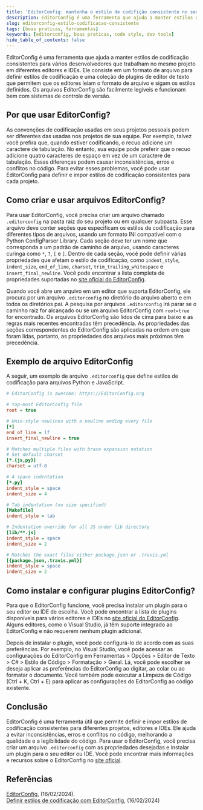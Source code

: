```yaml
---
title: 'EditorConfig: mantenha o estilo de codifição consistente no seu time'
description: EditorConfig é uma ferramenta que ajuda a manter estilos de codificação consistentes para vários desenvolvedores que trabalham no mesmo projeto em diferentes editores e IDEs.
slug: editorconfig-estilo-codificacao-consistente
tags: [boas praticas, ferramentas]
keywords: [editorconfig, boas praticas, code style, dev tools]
hide_table_of_contents: false
---
```

EditorConfig é uma ferramenta que ajuda a manter estilos de codificação consistentes para vários desenvolvedores que trabalham no mesmo projeto em diferentes editores e IDEs. Ele consiste em um formato de arquivo para definir estilos de codificação e uma coleção de plugins de editor de texto que permitem que os editores leiam o formato de arquivo e sigam os estilos definidos. Os arquivos EditorConfig são facilmente legíveis e funcionam bem com sistemas de controle de versão.

<!-- truncate -->


## Por que usar EditorConfig?

As convenções de codificação usadas em seus projetos pessoais podem ser diferentes das usadas nos projetos de sua equipe. Por exemplo, talvez você prefira que, quando estiver codificando, o recuo adicione um caractere de tabulação. No entanto, sua equipe pode preferir que o recuo adicione quatro caracteres de espaço em vez de um caractere de tabulação. Essas diferenças podem causar inconsistências, erros e conflitos no código. Para evitar esses problemas, você pode usar EditorConfig para definir e impor estilos de codificação consistentes para cada projeto.

## Como criar e usar arquivos EditorConfig?

Para usar EditorConfig, você precisa criar um arquivo chamado `.editorconfig` na pasta raiz do seu projeto ou em qualquer subpasta. Esse arquivo deve conter seções que especificam os estilos de codificação para diferentes tipos de arquivos, usando um formato INI compatível com o Python ConfigParser Library. Cada seção deve ter um nome que corresponda a um padrão de caminho de arquivo, usando caracteres curinga como `*`, `?`, `[` e `]`. Dentro de cada seção, você pode definir várias propriedades que afetam o estilo de codificação, como `indent_style`, `indent_size`, `end_of_line`, `charset`, `trim_trailing_whitespace` e `insert_final_newline`. Você pode encontrar a lista completa de propriedades suportadas no [site oficial do EditorConfig](https://editorconfig.org/).

Quando você abre um arquivo em um editor que suporta EditorConfig, ele procura por um arquivo `.editorconfig` no diretório do arquivo aberto e em todos os diretórios pai. A pesquisa por arquivos `.editorconfig` irá parar se o caminho raiz for alcançado ou se um arquivo EditorConfig com `root=true` for encontrado. Os arquivos EditorConfig são lidos de cima para baixo e as regras mais recentes encontradas têm precedência. As propriedades das seções correspondentes do EditorConfig são aplicadas na ordem em que foram lidas, portanto, as propriedades dos arquivos mais próximos têm precedência.

## Exemplo de arquivo EditorConfig

A seguir, um exemplo de arquivo `.editorconfig` que define estilos de codificação para arquivos Python e JavaScript.

```ini
# EditorConfig is awesome: https://EditorConfig.org

# top-most EditorConfig file
root = true

# Unix-style newlines with a newline ending every file
[*]
end_of_line = lf
insert_final_newline = true

# Matches multiple files with brace expansion notation
# Set default charset
[*.{js,py}]
charset = utf-8

# 4 space indentation
[*.py]
indent_style = space
indent_size = 4

# Tab indentation (no size specified)
[Makefile]
indent_style = tab

# Indentation override for all JS under lib directory
[lib/**.js]
indent_style = space
indent_size = 2

# Matches the exact files either package.json or .travis.yml
[{package.json,.travis.yml}]
indent_style = space
indent_size = 2
```

## Como instalar e configurar plugins EditorConfig?

Para que o EditorConfig funcione, você precisa instalar um plugin para o seu editor ou IDE de escolha. Você pode encontrar a lista de plugins disponíveis para vários editores e IDEs no [site oficial do EditorConfig](https://editorconfig.org/). Alguns editores, como o Visual Studio, já têm suporte integrado ao EditorConfig e não requerem nenhum plugin adicional.

Depois de instalar o plugin, você pode configurá-lo de acordo com as suas preferências. Por exemplo, no Visual Studio, você pode acessar as configurações do EditorConfig em Ferramentas > Opções > Editor de Texto > C# > Estilo de Código > Formatação > Geral. Lá, você pode escolher se deseja aplicar as preferências do EditorConfig ao digitar, ao colar ou ao formatar o documento. Você também pode executar a Limpeza de Código (Ctrl + K, Ctrl + E) para aplicar as configurações do EditorConfig ao código existente.

## Conclusão

EditorConfig é uma ferramenta útil que permite definir e impor estilos de codificação consistentes para diferentes projetos, editores e IDEs. Ele ajuda a evitar inconsistências, erros e conflitos no código, melhorando a qualidade e a legibilidade do código. Para usar o EditorConfig, você precisa criar um arquivo `.editorconfig` com as propriedades desejadas e instalar um plugin para o seu editor ou IDE. Você pode encontrar mais informações e recursos sobre o EditorConfig no [site oficial](https://editorconfig.org/).

## Referências

[EditorConfig](https://editorconfig.org/), (16/02/2024).   
[Definir estilos de codificação com EditorConfig](https://learn.microsoft.com/pt-br/visualstudio/ide/create-portable-custom-editor-options?view=vs-2022.), (16/02/2024)